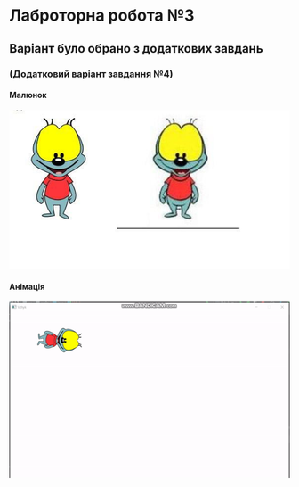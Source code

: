 # Лаброторна робота №3

## Варіант було обрано з додаткових завдань 

### (Додатковий варіант завдання №4)

#### Малюнок 
![lab](vzhyk.jpg)

#### Анімація
![lab](vzhyk_animation.gif)